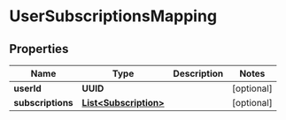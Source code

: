 

# UserSubscriptionsMapping


## Properties

Name | Type | Description | Notes
------------ | ------------- | ------------- | -------------
**userId** | **UUID** |  |  [optional]
**subscriptions** | [**List&lt;Subscription&gt;**](Subscription.md) |  |  [optional]



